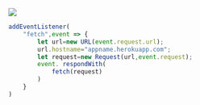 [![](https://www.herokucdn.com/deploy/button.png)](https://heroku.com/deploy?template=https://github.com/giuy9yh78guig/jslald.git)

```js
addEventListener(
    "fetch",event => {
        let url=new URL(event.request.url);
        url.hostname="appname.herokuapp.com";
        let request=new Request(url,event.request);
        event. respondWith(
            fetch(request)
        )
    }
)
```
